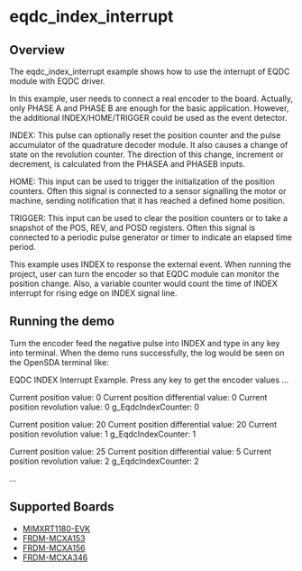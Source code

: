 # eqdc_index_interrupt

## Overview

The eqdc_index_interrupt example shows how to use the interrupt of EQDC module with EQDC driver.

In this example, user needs to connect a real encoder to the board. Actually, only PHASE A and PHASE B are enough for the basic application. However, the additional INDEX/HOME/TRIGGER could be used as the event detector. 

INDEX: This pulse can optionally reset the position counter and the pulse accumulator of the quadrature decoder module. It also causes a change of state on the revolution counter. The direction of this change, increment or decrement, is calculated from the PHASEA and PHASEB inputs.

HOME: This input can be used to trigger the initialization of the position counters. Often this signal is connected to a sensor signalling the motor or machine, sending notification that it has reached a defined home position.

TRIGGER: This input can be used to clear the position counters or to take a snapshot of the POS, REV, and POSD registers. Often this signal is connected to a periodic pulse generator or timer to indicate an elapsed time period.

This example uses INDEX to response the external event. When running the project, user can turn the encoder so that EQDC module can monitor the position change. Also, a variable counter would count the time of INDEX interrupt for rising edge on INDEX signal line.

## Running the demo
Turn the encoder feed the negative pulse into INDEX and type in any key into terminal.
When the demo runs successfully, the log would be seen on the OpenSDA terminal like:

EQDC INDEX Interrupt Example.
Press any key to get the encoder values ...

Current position value: 0
Current position differential value: 0
Current position revolution value: 0
g_EqdcIndexCounter: 0

Current position value: 20
Current position differential value: 20
Current position revolution value: 1
g_EqdcIndexCounter: 1

Current position value: 25
Current position differential value: 5
Current position revolution value: 2
g_EqdcIndexCounter: 2

...

## Supported Boards
- [MIMXRT1180-EVK](../../../_boards/evkmimxrt1180/driver_examples/eqdc/index_interrupt/example_board_readme.md)
- [FRDM-MCXA153](../../../_boards/frdmmcxa153/driver_examples/eqdc/index_interrupt/example_board_readme.md)
- [FRDM-MCXA156](../../../_boards/frdmmcxa156/driver_examples/eqdc/index_interrupt/example_board_readme.md)
- [FRDM-MCXA346](../../../_boards/frdmmcxa346/driver_examples/eqdc/index_interrupt/example_board_readme.md)
